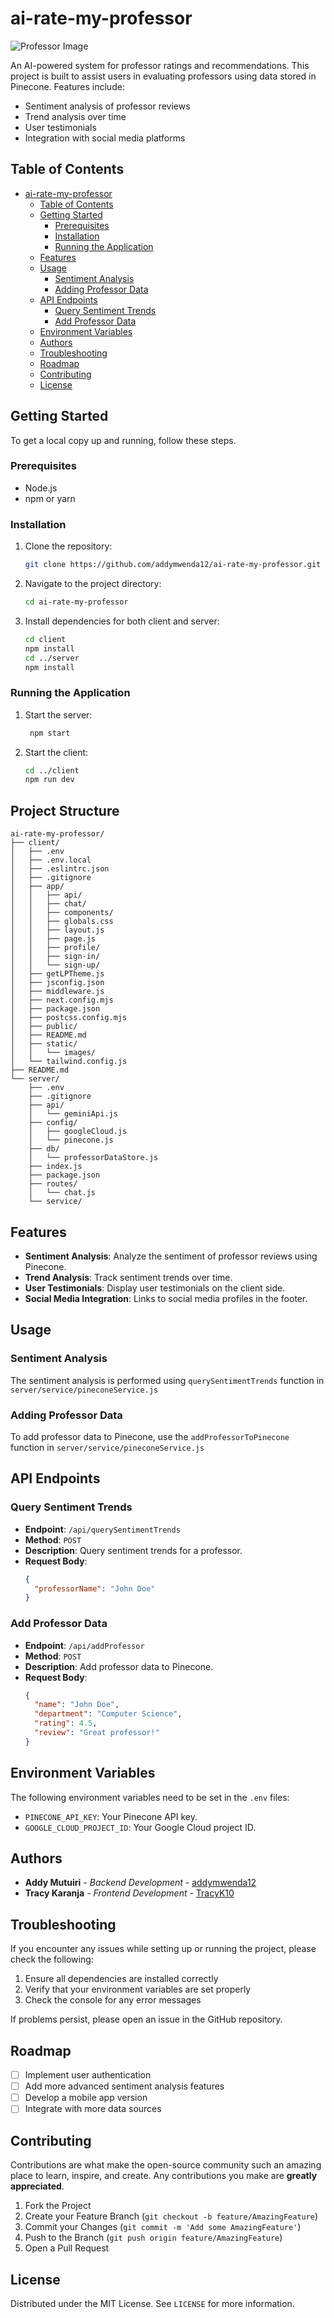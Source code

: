 # ai-rate-my-professor

![Professor Image](./client/static/images/templates/templates-images/professor.png)

An AI-powered system for professor ratings and recommendations. This project is built to assist users in evaluating professors using data stored in Pinecone. Features include:

- Sentiment analysis of professor reviews
- Trend analysis over time
- User testimonials
- Integration with social media platforms

## Table of Contents

- [ai-rate-my-professor](#ai-rate-my-professor)
  - [Table of Contents](#table-of-contents)
  - [Getting Started](#getting-started)
    - [Prerequisites](#prerequisites)
    - [Installation](#installation)
    - [Running the Application](#running-the-application)
  - [Features](#features)
  - [Usage](#usage)
    - [Sentiment Analysis](#sentiment-analysis)
    - [Adding Professor Data](#adding-professor-data)
  - [API Endpoints](#api-endpoints)
    - [Query Sentiment Trends](#query-sentiment-trends)
    - [Add Professor Data](#add-professor-data)
  - [Environment Variables](#environment-variables)
  - [Authors](#authors)
  - [Troubleshooting](#troubleshooting)
  - [Roadmap](#roadmap)
  - [Contributing](#contributing)
  - [License](#license)

## Getting Started

To get a local copy up and running, follow these steps.

### Prerequisites

- Node.js
- npm or yarn

### Installation

1. Clone the repository:
    ```sh
    git clone https://github.com/addymwenda12/ai-rate-my-professor.git
    ```
2. Navigate to the project directory:
    ```sh
    cd ai-rate-my-professor
    ```
3. Install dependencies for both client and server:
    ```sh
    cd client
    npm install
    cd ../server
    npm install
    ```

### Running the Application

1. Start the server:
   ```sh
    npm start
    ```
2. Start the client:
    ```sh
    cd ../client
    npm run dev
    ```

## Project Structure

```text
ai-rate-my-professor/
├── client/
│   ├── .env
│   ├── .env.local
│   ├── .eslintrc.json
│   ├── .gitignore
│   ├── app/
│   │   ├── api/
│   │   ├── chat/
│   │   ├── components/
│   │   ├── globals.css
│   │   ├── layout.js
│   │   ├── page.js
│   │   ├── profile/
│   │   ├── sign-in/
│   │   └── sign-up/
│   ├── getLPTheme.js
│   ├── jsconfig.json
│   ├── middleware.js
│   ├── next.config.mjs
│   ├── package.json
│   ├── postcss.config.mjs
│   ├── public/
│   ├── README.md
│   ├── static/
│   │   └── images/
│   └── tailwind.config.js
├── README.md
└── server/
    ├── .env
    ├── .gitignore
    ├── api/
    │   └── geminiApi.js
    ├── config/
    │   ├── googleCloud.js
    │   └── pinecone.js
    ├── db/
    │   └── professorDataStore.js
    ├── index.js
    ├── package.json
    ├── routes/
    │   └── chat.js
    └── service/
```

## Features

- **Sentiment Analysis**: Analyze the sentiment of professor reviews using Pinecone.
- **Trend Analysis**: Track sentiment trends over time.
- **User Testimonials**: Display user testimonials on the client side.
- **Social Media Integration**: Links to social media profiles in the footer.

## Usage

### Sentiment Analysis

The sentiment analysis is performed using `querySentimentTrends` function in `server/service/pineconeService.js`

### Adding Professor Data

To add professor data to Pinecone, use the `addProfessorToPinecone` function in `server/service/pineconeService.js`

## API Endpoints

### Query Sentiment Trends

- **Endpoint**: `/api/querySentimentTrends`
- **Method**: `POST`
- **Description**: Query sentiment trends for a professor.
- **Request Body**:
    ```json
    {
      "professorName": "John Doe"
    }
    ```

### Add Professor Data

- **Endpoint**: `/api/addProfessor`
- **Method**: `POST`
- **Description**: Add professor data to Pinecone.
- **Request Body**:
    ```json
    {
      "name": "John Doe",
      "department": "Computer Science",
      "rating": 4.5,
      "review": "Great professor!"
    }
    ```

## Environment Variables

The following environment variables need to be set in the `.env` files:

- `PINECONE_API_KEY`: Your Pinecone API key.
- `GOOGLE_CLOUD_PROJECT_ID`: Your Google Cloud project ID.

## Authors

- **Addy Mutuiri** - *Backend Development* - [addymwenda12](https://github.com/addymwenda12)
- **Tracy Karanja** - *Frontend Development* - [TracyK10](https://github.com/TracyK10)

## Troubleshooting

If you encounter any issues while setting up or running the project, please check the following:

1. Ensure all dependencies are installed correctly
2. Verify that your environment variables are set properly
3. Check the console for any error messages

If problems persist, please open an issue in the GitHub repository.

## Roadmap

- [ ] Implement user authentication
- [ ] Add more advanced sentiment analysis features
- [ ] Develop a mobile app version
- [ ] Integrate with more data sources

## Contributing

Contributions are what make the open-source community such an amazing place to learn, inspire, and create. Any contributions you make are **greatly appreciated**.

1. Fork the Project
2. Create your Feature Branch (`git checkout -b feature/AmazingFeature`)
3. Commit your Changes (`git commit -m 'Add some AmazingFeature'`)
4. Push to the Branch (`git push origin feature/AmazingFeature`)
5. Open a Pull Request

## License

Distributed under the MIT License. See `LICENSE` for more information.
